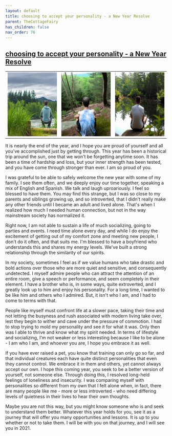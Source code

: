 ```yaml
---
layout: default
title: choosing to accept your personality - a New Year Resolve
parent: TheCottageFairy
has_children: false
nav_order: 76
---
```


## [choosing to accept your personality - a New Year Resolve](https://www.youtube.com/watch?v=YXrA6df3dqU)

<div>
<table align="center">
	<tr>
		<td align="center">
			<img src="../../assets/cottage_fairy_ai_generated_photos/choosing_to_accept_your_personality_-_a_New_Year_Resolve-[YXrA6df3dqU]/generated_00.png" height="200" width="200"/>
		</td>
		<td align="center">
			<img src="../../assets/cottage_fairy_ai_generated_photos/choosing_to_accept_your_personality_-_a_New_Year_Resolve-[YXrA6df3dqU]/generated_01.png" height="200" width="200"/>
		</td>
		<td align="center">
			<img src="../../assets/cottage_fairy_ai_generated_photos/choosing_to_accept_your_personality_-_a_New_Year_Resolve-[YXrA6df3dqU]/generated_02.png" height="200" width="200"/>
		</td>
	</tr>
</table>
</div>

It is nearly the end of the year, and I hope you are proud of yourself and all you've accomplished just by getting through. This year has been a historical trip around the sun, one that we won't be forgetting anytime soon. It has been a time of hardship and loss, but your inner strength has been tested, and you have come through stronger than ever. I am so proud of you.

I was grateful to be able to safely welcome the new year with some of my family. I see them often, and we deeply enjoy our time together, speaking a mix of English and Spanish. We talk and laugh uproariously. I feel so blessed to have them. You may find this strange, but I was so close to my parents and siblings growing up, and so introverted, that I didn't really make any other friends until I became an adult and lived alone. That's when I realized how much I needed human connection, but not in the way mainstream society has normalized it.

Right now, I am not able to sustain a life of much socializing, going to parties and events. I need time alone every day, and while I do enjoy the excitement of getting out of my comfort zone and meeting new people, I don't do it often, and that suits me. I'm blessed to have a boyfriend who understands this and shares my energy levels. We've built a strong relationship through the similarity of our spirits.

In my society, sometimes I feel as if we value humans who take drastic and bold actions over those who are more quiet and sensitive, and consequently undetected. I myself admire people who can attract the attention of an entire room, give a speech or performance, and seem completely in their element. I have a brother who is, in some ways, quite extroverted, and I greatly look up to him and enjoy his personality. For a long time, I wanted to be like him and others who I admired. But, it isn't who I am, and I had to come to terms with that.

People like myself must confront life at a slower pace, taking their time and not letting the busyness and rush associated with modern living take over, lest they begin to wither and cave under the pressure of commotion. I had to stop trying to mold my personality and see it for what it was. Only then was I able to thrive and know what my spirit needed. In terms of lifestyle and socializing, I'm not weaker or less interesting because I like to be alone - I am who I am, and whoever you are, I hope you embrace it as well.

If you have ever raised a pet, you know that training can only go so far, and that individual creatures each have quite distinct personalities that even they cannot control. We embrace it in them and others, yet cannot always accept our own. I hope this coming year, you seek to be a better version of yourself, not someone else. Through doing this, I resolved long-held feelings of loneliness and insecurity. I was comparing myself with personalities so different from my own that I felt alone when, in fact, there are many people like me - more or less introverted - who need differing levels of quietness in their lives to hear their own thoughts.

Maybe you are not this way, but you might know someone who is and seek to understand them better. Whatever this year holds for you, see it as a journey that will offer you many opportunities and lessons. It is up to you whether or not to take them. I will be with you on that journey, and I will see you in 2021.